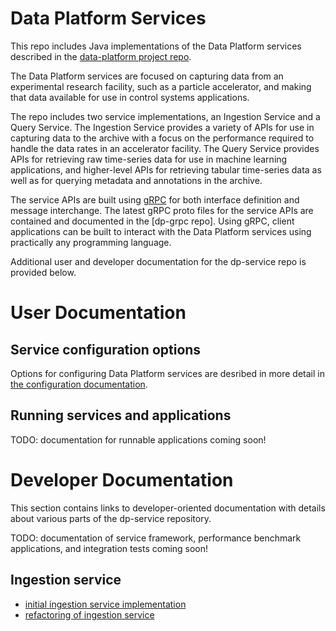 # Data Platform Services

This repo includes Java implementations of the Data Platform services described in the [data-platform project repo](https://github.com/osprey-dcs/data-platform).

The Data Platform services are focused on capturing data from an experimental research facility, such as a particle accelerator, and making that data available for use in control systems applications.

The repo includes two service implementations, an Ingestion Service and a Query Service.  The Ingestion Service provides a variety of APIs for use in capturing data to the archive with a focus on the performance required to handle the data rates in an accelerator facility.  The Query Service provides APIs for retrieving raw time-series data for use in machine learning applications, and higher-level APIs for retrieving tabular time-series data as well as for querying metadata and annotations in the archive.

The service APIs are built using [gRPC](https://grpc.io/docs/what-is-grpc/introduction/) for both interface definition and message interchange.  The latest gRPC proto files for the service APIs are contained and documented in the [dp-grpc repo].  Using gRPC, client applications can be built to interact with the Data Platform services using practically any programming language. 

Additional user and developer documentation for the dp-service repo is provided below.

# User Documentation

## Service configuration options

Options for configuring Data Platform services are desribed in more detail in [the configuration documentation](./doc/configuration.md).

## Running services and applications

TODO: documentation for runnable applications coming soon!

# Developer Documentation

This section contains links to developer-oriented documentation with details about various parts of the dp-service repository.

TODO: documentation of service framework, performance benchmark applications, and integration tests coming soon!

## Ingestion service

* [initial ingestion service implementation](doc/ingestion.md)
* [refactoring of ingestion service](doc/refactor.md)